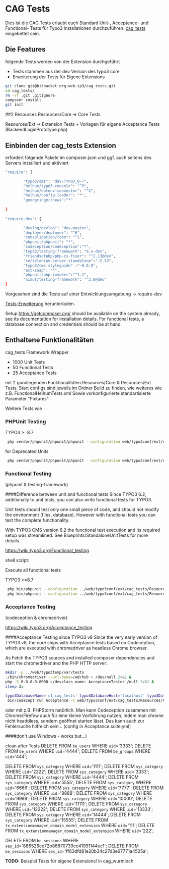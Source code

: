 # CAG Tests

Dies ist die CAG Tests erlaubt euch Standard Unit-, Acceptance- und  Functional- Tests für Typo3 Installationen durchzuführen. [cag_tests](https://bitbucket.org/connecta-ag/cag_project) eingebettet sein.

## Die Features

folgende Tests werden von der Extension durchgeführt
* Tests stammen aus der dev Version des typo3 core
* Erweiterung der Tests für Eigene Extensions 


```bash
git clone git@bitbucket.org:web-tp3/cag_tests.git
cd cag_tests/
rm -rf .git .gitignore
composer install
git init
```
##2 Resources 
Resources/Core => Core Tests

Resources/Ext => Extension Tests + Vorlagen für eigene Acceptance Tests (BackendLoginPrototype.php)


## Einbinden der cag_tests Extension

erfordert folgende Pakete im composer.json und ggf. auch seitens des Servers installiert und aktiviert
```bash
"require": { 

 		"typo3/cms": "dev-TYPO3_8-7",
 		"helhum/typo3-console": "^5",
 		"helhum/dotenv-connector": "^2",
 		"helhum/config-loader": "*",
 		"georgringer/news":"*"
 
}
 	
"require-dev": {

 		"devlog/devlog": "dev-master",
 		"deployer/deployer": "^6",
 		"consolidation/robo": "^1",
 		"phpunit/phpunit": "*",
 		"codeception/codeception":"*",
 		"typo3/testing-framework": "8.x-dev",
 		"friendsofphp/php-cs-fixer": "^2.13@dev",
 		"se/selenium-server-standalone":"~2.53",
 		"typo3/cms-styleguide" :"~8.0.8",
 		"ext-soap": "*",
 		"phpunit/php-invoker":"^1.1",
 		"nimut/testing-framework": "^3.0@dev"
}
```

Vorgesehen sind die Tests auf einer Entwicklungsumgebung -> require-dev


[Tests-Erweiterung](https://bitbucket.org/web-tp3/cag_tests/) herunterladen.

Setup
https://getcomposer.org/ should be available on the system already, see its documentation for installation details. For functional tests, a database connection and credentials should be at hand.


## Enthaltene Funktionalitäten

cag_tests Framework Wrapper 
- 1000 Unit Tests 
- 50 Functional Tests 
- 25 Acceptance Tests 

 mit 2 gundlegenden Funktionalitäten Resources/Core & Resources/Ext Tests. Start configs sind jeweils im Ordner Build zu finden, wie weiteres wie z.B. FunctionalHelhumTests.xml
 Sowie vorkonfigurierte standartisierte Parameter "Fixtures". 
 
 Weitere Tests wie  
### PHPUnit Testing

TYPO3 >=8.7
```bash
 php vendor/phpunit/phpunit/phpunit --configuration web/typo3conf/ext/cag_tests/Resources/Core/Build/UnitTests.xml --teamcity
```

for Deprecated Units
```bash
 php vendor/phpunit/phpunit/phpunit --configuration web/typo3conf/ext/cag_tests/Resources/Core/Build/UnitTestsDeprecated.xml --teamcity
``` 

###  Functional Testing 
(phpunit & testing-framework)

####Difference between unit and functional tests
Since TYPO3 6.2, additionally to unit tests, you can also write functional tests for TYPO3.

Unit tests should test only one small piece of code, and should not modify the environment (files, database). However with functional tests you can test the complete functionality.

With TYPO3 CMS version 6.2 the functional test execution and its required setup was streamlined. See Blueprints/StandaloneUnitTests for more details.


https://wiki.typo3.org/Functional_testing


shell script:

Execute all  functional tests

TYPO3 >=8.7
```bash
 php bin/phpunit --configuration ../web/typo3conf/ext/cag_tests/Resources/Core/Build/FunctionalTests.xml --teamcity
 php bin/phpunit --configuration ../web/typo3conf/ext/cag_tests/Resources/Ext/Build/FunctionalTests.xml --teamcity

```

###  Acceptance Testing 
(codeception & chromedriver)

https://wiki.typo3.org/Acceptance_testing

####Acceptance Testing since TYPO3 v8
Since the very early version of TYPO3 v8, the core ships with Acceptance tests based on Codeception, which are executed with chromedriver as headless Chrome browser.

As Fetch the TYPO3 sources and installed composer dependencies and start the chromedriver and the PHP HTTP server:


```bash
mkdir -p ../web/typo3temp/var/tests 
./bin/chromedriver --url-base=/wd/hub > /dev/null 2>&1 &
php -S 0.0.0.0:8000 >/devclass_name: AcceptanceTester /null 2>&1 &
sleep 3;
```

```bash
typo3DatabaseName='c1_cag_tests' typo3DatabaseHost='localhost' typo3DatabaseUsername='username' typo3DatabasePassword='pw' \
 bin/codecept run Acceptance -c web/typo3conf/ext/cag_tests/Resources/Core/Build/AcceptanceTests.yml
``` 

oder mit z.B. PHPStorm natürlich. 
Man kann Codeception zusammen mit Chrome/Firefow auch für eine kleine Vorführung nutzen, indem man chrome nicht headdless, sondern geöffnet starten lässt. Das kann auch zur Fehlersuche hilfreich sein...
(config in Acceptance.suite.yml)

####don't use Windows - works but...)


clean after Tests
DELETE FROM `be_users` WHERE `uid`='3333';
DELETE FROM `be_users` WHERE `uid`='4444';
DELETE FROM `be_groups` WHERE `uid`='444';

DELETE FROM `sys_category` WHERE `uid`='1111';
DELETE FROM `sys_category` WHERE `uid`='2222';
DELETE FROM `sys_category` WHERE `uid`='3333';
DELETE FROM `sys_category` WHERE `uid`='4444';
DELETE FROM `sys_category` WHERE `uid`='5555';
DELETE FROM `sys_category` WHERE `uid`='6666';
DELETE FROM `sys_category` WHERE `uid`='7777';
DELETE FROM `sys_category` WHERE `uid`='8888';
DELETE FROM `sys_category` WHERE `uid`='9999';
DELETE FROM `sys_category` WHERE `uid`='10000';
DELETE FROM `sys_category` WHERE `uid`='11111';
DELETE FROM `sys_category` WHERE `uid`='12222';
DELETE FROM `sys_category` WHERE `uid`='13333';
DELETE FROM `sys_category` WHERE `uid`='14444';
DELETE FROM `sys_category` WHERE `uid`='15555';
DELETE FROM `tx_extensionmanager_domain_model_extension` WHERE `uid`='111';
DELETE FROM `tx_extensionmanager_domain_model_extension` WHERE `uid`='222';

DELETE FROM `be_sessions` WHERE `ses_id`='886526ce72b86870739cc41991144ec1';
DELETE FROM `be_sessions` WHERE `ses_id`='ff83dfd81e20b34c27d3e97771a4525a';

**TODO:** Beispiel Tests für eigene Extensions!
in cag_wurmloch
